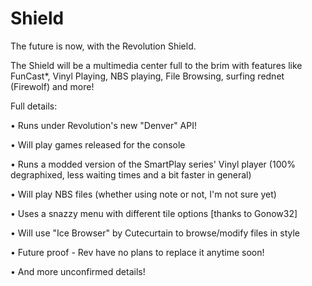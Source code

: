 # Shield
The future is now, with the Revolution Shield.

The Shield will be a multimedia center full to the brim with features like FunCast*, Vinyl Playing, NBS playing, File Browsing, surfing rednet (Firewolf) and more!

Full details:

• Runs under Revolution's new "Denver" API!

• Will play games released for the console

• Runs a modded version of the SmartPlay series' Vinyl player (100% degraphixed, less waiting times and a bit faster in general)

• Will play NBS files (whether using note or not, I'm not sure yet)

• Uses a snazzy menu with different tile options [thanks to Gonow32]

• Will use "Ice Browser" by Cutecurtain to browse/modify files in style

• Future proof - Rev have no plans to replace it anytime soon!

• And more unconfirmed details!
